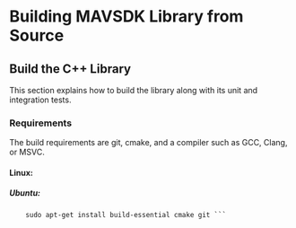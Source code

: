 # Building MAVSDK Library from Source

## Build the C++ Library
This section explains how to build the library along with its unit and integration tests.

### Requirements 
The build requirements are git, cmake, and a compiler such as GCC, Clang, or MSVC.

#### Linux:
##### Ubuntu:

``` sudo apt get update
    sudo apt-get install build-essential cmake git ```